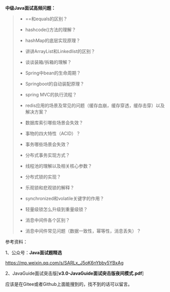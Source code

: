 **中级Java面试高频问题：**



> - ==和equals的区别？
> - hashcode()方法的理解？
> - hashMap的底层实现原理？
> - 讲讲ArrayList和Linkedlist的区别？
> - 谈谈装箱/拆箱的理解？
>
> 
>
> - Spring中bean的生命周期？
> - Springboot的自动装配原理？
> - spring MVC的执行流程？
>
> 
>
> - redis应用的场景及常见的问题（缓存血崩，缓存穿透，缓存击穿）以及解决方案？
>
> 
>
> - 数据库索引哪些场景会失效？
>
> - 事物的四大特性（ACID）？
> - 事务哪些场景会失效？
> - 分布式事务实现方式？
>
> 
>
> - 线程池的理解以及相关核心参数？
>
> - 分布式锁的实现？
>
> - 乐观锁和悲观锁的解释？
>
> - synchronized和volatile关键字的作用？
>
> - 轻量级锁怎么升级到重量级锁？
>
> 
>
> - 消息中间件各个区别？
> - 消息中间件常见问题（数据一致性，幂等性，消息丢失）？





参考资料：

1、公众号：**Java面试题精选**

https://mp.weixin.qq.com/s/SARLx_J5oK6nYbby5YBxAg



2、JavaGuide面试突击版[**v3.0-JavaGuide面试突击版夜间模式.pdf**]

应该是在Gitee或者Github上面能搜到的，找不到的话可以留言。









































